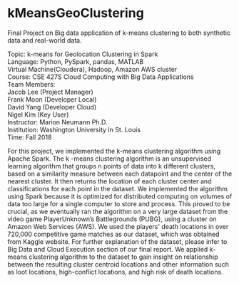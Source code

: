 # kMeansGeoClustering
Final Project on Big data application of k-means clustering to both synthetic data and real-world data.

Topic: k-means for Geolocation Clustering in Spark\
Language: Python, PySpark, pandas, MATLAB\
Virtual Machine(Cloudera), Hadoop, Amazon AWS cluster\
Course: CSE 427S Cloud Computing with Big Data Applications\
Team Members:\
Jacob Lee (Project Manager)\
Frank Moon (Developer Local)\
David Yang (Developer Cloud)\
Nigel Kim (Key User)\
Instructor: Marion Neumann Ph.D.\
Institution: Washington University In St. Louis\
Time: Fall 2018


For this project, we implemented the  k-means clustering algorithm using Apache Spark. The  k -means clustering algorithm is an unsupervised learning algorithm that groups  n  points of data into  k  different clusters, based on a similarity measure between each datapoint and the center of the nearest cluster. It then returns the location of each cluster center and classifications for each point in the dataset. We implemented the algorithm using Spark because it is optimized for distributed computing on volumes of data too large for a single computer to store and process. This proved to be crucial, as we eventually ran the algorithm on a very large dataset from the video game PlayerUnknown’s Battlegrounds (PUBG), using a cluster on Amazon Web Services (AWS). We used the players' death locations in over 720,000 competitive game matches as our dataset, which was obtained from Kaggle website. For further explanation of the dataset, please infer to Big Data and Cloud Execution section of our final report. We applied k-means clustering algorithm to the dataset to gain insight on relationship between the resulting cluster centroid locations and other information such as loot locations, high-conflict locations, and high risk of death locations.
